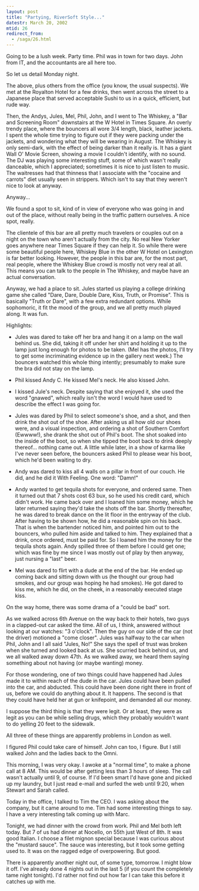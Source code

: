 ```yaml
---
layout: post
title: "Partying, RiverSoft Style..."
datestr: March 20, 2002
mtid: 26
redirect_from:
  - /saga/26.html
---
```


Going to be a lush week. Party time. Phil was in town for two days. John from
IT, and the accountants are all here too.

So let us detail Monday night.

The above, plus others from the office (you know, the usual suspects). We
met at the Royalton Hotel for a few drinks, then went across the street to a
Japanese place that served acceptable Sushi to us in a quick, efficient, but
rude way.

Then, the Andys, Jules, Mel, Phil, John, and I went to The Whiskey, a "Bar
and Screening Room" downstairs at the W Hotel in Times Square. An overly
trendy place, where the bouncers all wore 3/4 length, black, leather jackets.
I spent the whole time trying to figure out if they were packing under the jackets,
and wondering what they will be wearing in August. The Whiskey is only semi-dark,
with the effect of being darker than it really is. It has a giant Wall O' Movie
Screen, showing a movie I couldn't identify, with no sound. The DJ was playing
some interesting stuff, some of which wasn't really danceable, which I appreciated;
sometimes it is nice to just listen to music. The waitresses had that thinness
that I associate with the "cocaine and carrots" diet usually seen
in strippers. Which isn't to say that they weren't nice to look at anyway.

Anyway...

We found a spot to sit, kind of in view of everyone who was going in and out
of the place, without really being in the traffic pattern ourselves. A nice
spot, really.

The clientele of this bar are all pretty much travelers or couples out on
a night on the town who aren't actually from the city. No real New Yorker goes
anywhere near Times Square if they can help it. So while there were some beautiful
people here, Whiskey Blue in the other W Hotel on Lexington is far better looking.
However, the people in this bar are, for the most part, real people, where the
Whiskey Blue crowd is mostly not very real at all. This means you can talk to
the people in The Whiskey, and maybe have an actual conversation.

Anyway, we had a place to sit. Jules started us playing a college drinking
game she called "Dare, Dare, Double Dare, Kiss, Truth, or Promise".
This is basically "Truth or Dare", with a few extra redundant options.
While sophomoric, it fit the mood of the group, and we all pretty much played
along. It was fun.

Highlights:

* Jules was dared to take off her bra and hang it on a lamp on the wall behind
us. She did, taking it off under her shirt and holding it up to the lamp just
long enough for photos to be taken. (Mel has the photos, I'll try to get some
incriminating evidence up in the gallery next week.) The bouncers watched
this whole thing intently; presumably to make sure the bra did not stay on
the lamp.

* Phil kissed Andy C. He kissed Mel's neck. He also kissed John.

* I kissed Jule's neck. Despite saying that she enjoyed it, she used the word
"gnawed", which really isn't the word I would have used to describe
the effect I was going for.

* Jules was dared by Phil to select someone's shoe, and a shot, and then drink
the shot out of the shoe. After asking us all how old our shoes were, and
a visual inspection, and ordering a shot of Southern Comfort (Ewwww!), she
drank the shot out of Phil's boot. The shot soaked into the inside of the
boot, so when she tipped the boot back to drink deeply thereof... nothing
came out. A little while later, in a show of karma like I've never seen before,
the bouncers asked Phil to please wear his boot, which he'd been waiting to
dry.

* Andy was dared to kiss all 4 walls on a pillar in front of our couch. He
did, and he did it With Feeling. One word: "Damn!"

* Andy wanted to get tequila shots for everyone, and ordered same. Then it
turned out that 7 shots cost 63 bux, so he used his credit card, which didn't
work. He came back over and I loaned him some money, which he later returned
saying they'd take the shots off the bar. Shortly thereafter, he was dared
to break dance on the lit floor in the entryway of the club. After having
to be shown how, he did a reasonable spin on his back. That is when the bartender
noticed him, and pointed him out to the bouncers, who pulled him aside and
talked to him. They explained that a drink, once ordered, must be paid for.
So I loaned him the money for the tequila shots again. Andy spilled three
of them before I could get one; which was fine by me since I was mostly out
of play by then anyway, just nursing a "last" beer.

* Mel was dared to flirt with a dude at the end of the bar. He ended up coming
back and sitting down with us (he thought our group had smokes, and our group
was hoping he had smokes). He got dared to kiss me, which he did, on the cheek,
in a reasonably executed stage kiss.

On the way home, there was some drama of a "could be bad" sort.

As we walked across 6th Avenue on the way back to their hotels, two guys in
a clapped-out car asked the time. All of us, I think, answered without looking
at our watches: "3 o'clock". Then the guy on our side of the car (not
the driver) motioned a "come closer". Jules was halfway to the car
when Phil, John and I all said "Jules, No!" She says the spell of
trust was broken when she turned and looked back at us. She scurried back behind
us, and we all walked away down 47th. As we walked away, we heard them saying
something about not having (or maybe wanting) money.

For those wondering, one of two things could have happened had Jules made
it to within reach of the dude in the car. Jules could have been pulled into
the car, and abducted. This could have been done right there in front of us,
before we could do anything about it. It happens. The second is that they could
have held her at gun or knifepoint, and demanded all our money.

I suppose the third thing is that they were legit. Or at least, they were
as legit as you can be while selling drugs, which they probably wouldn't want
to do yelling 20 feet to the sidewalk.

All three of these things are apparently problems in London as well.

I figured Phil could take care of himself. John can too, I figure. But I still
walked John and the ladies back to the Omni.

This morning, I was very okay. I awoke at a "normal time", to make
a phone call at 8 AM. This would be after getting less than 3 hours of sleep.
The call wasn't actually until 9, of course. If I'd been smart I'd have gone
and picked up my laundry, but I just read e-mail and surfed the web until 9:20,
when Stewart and Sarah called.

Today in the office, I talked to Tim the CEO. I was asking about the company,
but it came around to me. Tim had some interesting things to say. I have a very
interesting talk coming up with Marc.

Tonight, we had dinner with the crowd from work. Phil and Mel both left today.
But 7 of us had dinner at Nocello, on 55th just West of 8th. It was good Italian.
I choose a filet mignon special because I was curious about the "mustard
sauce". The sauce was interesting, but it took some getting used to. It
was on the ragged edge of overpowering. But good.

There is apparently another night out, of some type, tomorrow. I might blow
it off. I've already done 4 nights out in the last 5 (if you count the completely
tame night tonight). I'd rather not find out how far I can take this before
it catches up with me.

